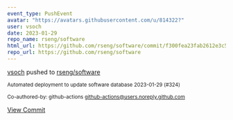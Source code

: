```yaml
---
event_type: PushEvent
avatar: "https://avatars.githubusercontent.com/u/814322?"
user: vsoch
date: 2023-01-29
repo_name: rseng/software
html_url: https://github.com/rseng/software/commit/f300fea23fab2612e3c58b72b718d98ba55a6838
repo_url: https://github.com/rseng/software
---
```


<a href='https://github.com/vsoch' target='_blank'>vsoch</a> pushed to <a href='https://github.com/rseng/software' target='_blank'>rseng/software</a>

<small>Automated deployment to update software database 2023-01-29 (#324)

Co-authored-by: github-actions <github-actions@users.noreply.github.com></small>

<a href='https://github.com/rseng/software/commit/f300fea23fab2612e3c58b72b718d98ba55a6838' target='_blank'>View Commit</a>